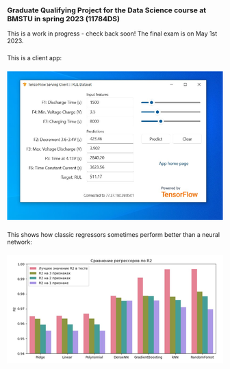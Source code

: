 ### Graduate Qualifying Project for the Data Science course at BMSTU in spring 2023 (11784DS)

This is a work in progress - check back soon! The final exam is on May 1st 2023.
###

This is a client app:

###

![Screen shot](tfs_client.jpg)

###

This shows how classic regressors sometimes perform better than a neural network:

###

![Screen shot](R2.jpg)
